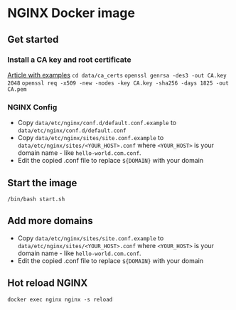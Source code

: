 # NGINX Docker image

## Get started

### Install a CA key and root certificate

[Article with examples](https://deliciousbrains.com/ssl-certificate-authority-for-local-https-development/#becoming-certificate-authority)
`cd data/ca_certs`
`openssl genrsa -des3 -out CA.key 2048`
`openssl req -x509 -new -nodes -key CA.key -sha256 -days 1825 -out CA.pem`

### NGINX Config
- Copy `data/etc/nginx/conf.d/default.conf.example` to `data/etc/nginx/conf.d/default.conf`
- Copy `data/etc/nginx/sites/site.conf.example` to `data/etc/nginx/sites/<YOUR_HOST>.conf` where `<YOUR_HOST>` is your domain name - like `hello-world.com.conf`.
- Edit the copied .conf file to replace `${DOMAIN}` with your domain


## Start the image
`/bin/bash start.sh`

## Add more domains
- Copy `data/etc/nginx/sites/site.conf.example` to `data/etc/nginx/sites/<YOUR_HOST>.conf` where `<YOUR_HOST>` is your domain name - like `hello-world.com.conf`.
- Edit the copied .conf file to replace `${DOMAIN}` with your domain

## Hot reload NGINX
`docker exec nginx nginx -s reload`